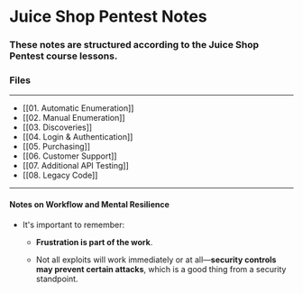 # Juice Shop Pentest Notes

### These notes are structured according to the Juice Shop Pentest course lessons.

### Files
---
- [[01. Automatic Enumeration]]
- [[02. Manual Enumeration]] 
- [[03. Discoveries]] 
- [[04. Login & Authentication]]
- [[05. Purchasing]] 
- [[06. Customer Support]]
- [[07. Additional API Testing]]
- [[08. Legacy Code]]

---
#### Notes on Workflow and Mental Resilience

- It's important to remember:
    
    - **Frustration is part of the work**.
        
    - Not all exploits will work immediately or at all—**security controls may prevent certain attacks**, which is a good thing from a security standpoint.